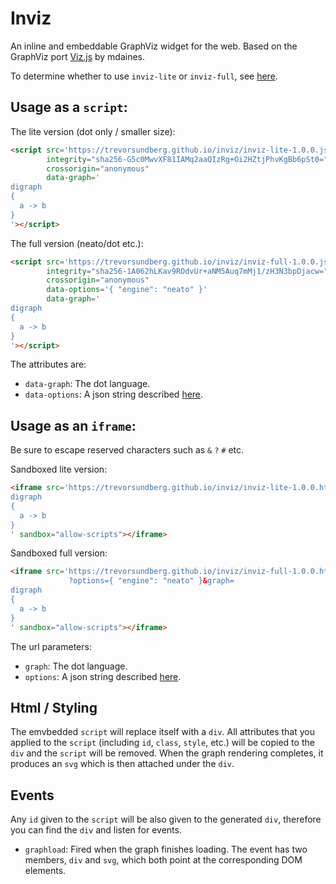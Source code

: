 # Inviz
An inline and embeddable GraphViz widget for the web. Based on the GraphViz port [Viz.js](https://github.com/mdaines/viz.js/) by mdaines.

To determine whether to use `inviz-lite` or `inviz-full`, see [here](https://github.com/mdaines/viz.js/wiki/Usage).

## Usage as a `script`:
The lite version (dot only / smaller size):
```html
<script src='https://trevorsundberg.github.io/inviz/inviz-lite-1.0.0.js'
        integrity="sha256-G5c0MwvXF81IAMq2aaQIzRg+Oi2HZtjPhvKgBb6pSt0="
        crossorigin="anonymous"
        data-graph='
digraph
{
  a -> b
}
'></script>
```

The full version (neato/dot etc.):
```html
<script src='https://trevorsundberg.github.io/inviz/inviz-full-1.0.0.js'
        integrity="sha256-1A062hLKav9ROdvUr+aNM5Auq7mMj1/zH3N3bpDjacw="
        crossorigin="anonymous"
        data-options='{ "engine": "neato" }'
        data-graph='
digraph
{
  a -> b
}
'></script>
```

The attributes are:
 - `data-graph`: The dot language.
 - `data-options`: A json string described [here](https://github.com/mdaines/viz.js/wiki/API#render-options).

## Usage as an `iframe`:
Be sure to escape reserved characters such as `&` `?` `#` etc.

Sandboxed lite version:
```html
<iframe src='https://trevorsundberg.github.io/inviz/inviz-lite-1.0.0.htm?graph=
digraph
{
  a -> b
}
' sandbox="allow-scripts"></iframe>
```

Sandboxed full version:
```html
<iframe src='https://trevorsundberg.github.io/inviz/inviz-full-1.0.0.htm
             ?options={ "engine": "neato" }&graph=
digraph
{
  a -> b
}
' sandbox="allow-scripts"></iframe>
```

The url parameters:
 - `graph`: The dot language.
 - `options`: A json string described [here](https://github.com/mdaines/viz.js/wiki/API#render-options).

## Html / Styling
The emvbedded `script` will replace itself with a `div`. All attributes that you applied to the `script` (including `id`, `class`, `style`, etc.) will be copied to the `div` and the `script` will be removed. When the graph rendering completes, it produces an `svg` which is then attached under the `div`.

## Events
Any `id` given to the `script` will be also given to the generated `div`, therefore you can find the `div` and listen for events.

 - `graphload`: Fired when the graph finishes loading. The event has two members, `div` and `svg`, which both point at the corresponding DOM elements.

